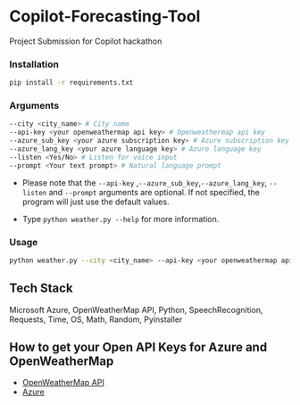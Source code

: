 # Copilot-Forecasting-Tool
Project Submission for Copilot hackathon

### Installation

```bash
pip install -r requirements.txt
```

### Arguments

```bash
--city <city_name> # City name
--api-key <your openweathermap api key> # Openweathermap api key
--azure_sub_key <your azure subscription key> # Azure subscription key
--azure_lang_key <your azure language key> # Azure language key
--listen <Yes/No> # Listen for voice input
--prompt <Your text prompt> # Natural language prompt
```
- Please note that the `--api-key` ,`--azure_sub_key`,`--azure_lang_key`, `--listen` and `--prompt` arguments are optional. If not specified, the program will just use the default values.

- Type `python weather.py --help` for more information.

### Usage

```bash
python weather.py --city <city_name> --api-key <your openweathermap api key> --azure_sub_key <your azure subscription key> --azure_lang_key <your azure language key> --listen <Yes/No> --prompt <Your text prompt>
``` 

## Tech Stack
Microsoft Azure, OpenWeatherMap API, Python, SpeechRecognition, Requests, Time, OS, Math, Random, Pyinstaller


## How to get your Open API Keys for Azure and OpenWeatherMap
- [OpenWeatherMap API](https://openweathermap.org/api)
- [Azure](https://azure.microsoft.com/en-us/)
